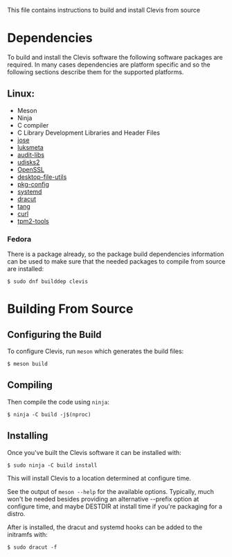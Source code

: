This file contains instructions to build and install Clevis from source

# Dependencies
To build and install the Clevis software the following software packages
are required. In many cases dependencies are platform specific and so the
following sections describe them for the supported platforms.

## Linux:
* Meson
* Ninja
* C compiler
* C Library Development Libraries and Header Files
* [jose](https://github.com/latchset/jose)
* [luksmeta](https://github.com/latchset/luksmeta)
* [audit-libs](https://github.com/linux-audit/audit-userspace)
* [udisks2](https://github.com/storaged-project/udisks)
* [OpenSSL](https://github.com/openssl/openssl)
* [desktop-file-utils](https://cgit.freedesktop.org/xdg/desktop-file-utils)
* [pkg-config](https://cgit.freedesktop.org/pkg-config)
* [systemd](https://github.com/systemd)
* [dracut](https://github.com/dracutdevs/dracut)
* [tang](https://github.com/latchset/tang)
* [curl](https://github.com/curl/curl)
* [tpm2-tools](https://github.com/tpm2-software/tpm2-tools)

### Fedora

There is a package already, so the package build dependencies information can be
used to make sure that the needed packages to compile from source are installed:

```
$ sudo dnf builddep clevis
```

# Building From Source

## Configuring the Build
To configure Clevis, run `meson` which generates the build files:

```
$ meson build
```

## Compiling
Then compile the code using `ninja`:

```
$ ninja -C build -j$(nproc)
```

## Installing
Once you've built the Clevis software it can be installed with:

```
$ sudo ninja -C build install
```

This will install Clevis to a location determined at configure time.

See the output of `meson --help` for the available options. Typically,
much won't be needed besides providing an alternative --prefix option at
configure time, and maybe DESTDIR at install time if you're packaging for
a distro.

After is installed, the dracut and systemd hooks can be added to the
initramfs with:

```
$ sudo dracut -f
```
